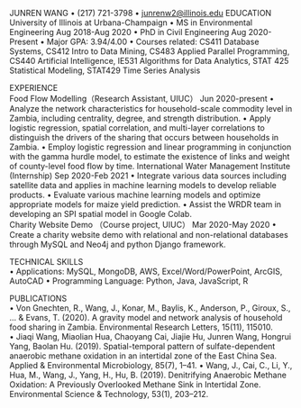 JUNREN WANG
• (217) 721-3798 • junrenw2@illinois.edu
EDUCATION                                                                  
University of Illinois at Urbana-Champaign
• MS in Environmental Engineering                                                                     Aug 2018-Aug 2020
• PhD in Civil Engineering                                                                                            Aug 2020-Present 
• Major GPA: 3.94/4.00
• Courses related: CS411 Database Systems, CS412 Intro to Data Mining, CS483 Applied Parallel Programming, CS440 Artificial Intelligence, IE531 Algorithms for Data Analytics, STAT 425 Statistical Modeling, STAT429 Time Series Analysis 
                               
EXPERIENCE        
Food Flow Modelling（Research Assistant, UIUC）                                           Jun 2020-present 
• Analyze the network characteristics for household-scale commodity level in Zambia, including centrality, degree, and strength distribution.
• Apply logistic regression, spatial correlation, and multi-layer correlations to distinguish the drivers of the sharing that occurs between households in Zambia.
• Employ logistic regression and linear programming in conjunction with the gamma hurdle model, to estimate the existence of links and weight of county-level food flow by time. 
International Water Management Institute (Internship)                         Sep 2020-Feb 2021
• Integrate various data sources including satellite data and applies in machine learning models to develop reliable products.
• Evaluate various machine learning models and optimize appropriate models for maize yield prediction.
• Assist the WRDR team in developing an SPI spatial model in Google Colab.         
Charity Website Demo （Course project, UIUC）                                          Mar 2020-May 2020
• Create a charity website demo with relational and non-relational databases through MySQL and Neo4j and python Django framework.

TECHNICAL SKILLS                                                            
• Applications: MySQL, MongoDB, AWS, Excel/Word/PowerPoint, ArcGIS, AutoCAD
• Programming Language: Python, Java, JavaScript, R

PUBLICATIONS     
• Von Gnechten, R., Wang, J., Konar, M., Baylis, K., Anderson, P., Giroux, S., ... & Evans, T. (2020). A gravity model and network analysis of household food sharing in Zambia. Environmental Research Letters, 15(11), 115010.                                                       
• Jiaqi Wang, Miaolian Hua, Chaoyang Cai, Jiajie Hu, Junren Wang, Hongrui Yang, Baolan Hu. (2019). Spatial-temporal pattern of sulfate-dependent anaerobic methane oxidation in an intertidal zone of the East China Sea. Applied & Environmental Microbiology, 85(7), 1–41. 
• Wang, J., Cai, C., Li, Y., Hua, M., Wang, J., Yang, H., Hu, B. (2019). Denitrifying Anaerobic Methane Oxidation: A Previously Overlooked Methane Sink in Intertidal Zone. Environmental Science & Technology, 53(1), 203–212. 

